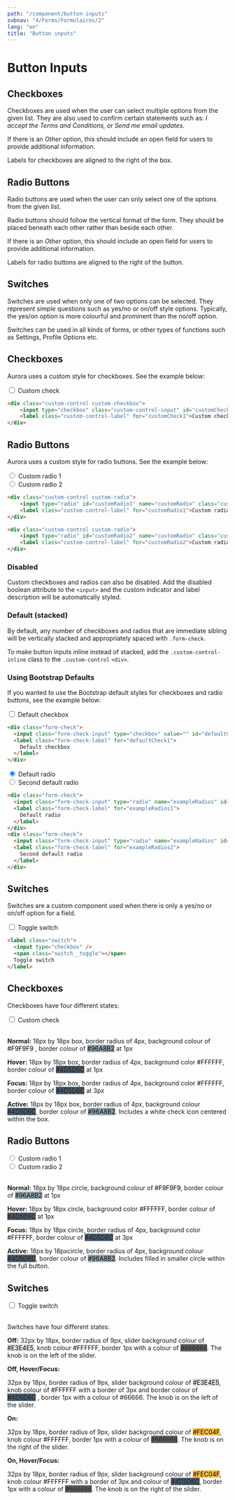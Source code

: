 ```yaml
---
path: "/component/button-inputs"
subnav: "4/Forms/Formulaires/2"
lang: "en"
title: "Button inputs"
---
```


<helmet>
<title> Button Inputs - Aurora Design System </title>
</helmet>

# Button Inputs

## Checkboxes

Checkboxes are used when the user can select multiple options from the given list. They are also used to confirm certain statements such as: _I accept the Terms and Conditions,_ or _Send me email updates._

If there is an _Other_ option, this should include an open field for users to provide additional information.

Labels for checkboxes are aligned to the right of the box.

## Radio Buttons

Radio buttons are used when the user can only select one of the options from the given list.

Radio buttons should follow the vertical format of the form. They should be placed beneath each other rather than beside each other.

If there is an _Other_ option, this should include an open field for users to provide additional information.

Labels for radio buttons are aligned to the right of the button.

## Switches

Switches are used when only one of two options can be selected. They represent simple questions such as yes/no or on/off style options. Typically, the yes/on option is more colourful and prominent than the no/off option.

Switches can be used in all kinds of forms, or other types of functions such as Settings, Profile Options etc.


<documentationtabs remove="react">
    <doctabpanel type="html">
          

## Checkboxes

Aurora uses a custom style for checkboxes. See the example below:

<div class="custom-control custom-checkbox">
    <input type="checkbox" class="custom-control-input" id="customCheck1">
    <label class="custom-control-label" for="customCheck1">Custom check</label>
</div>

```html
<div class="custom-control custom-checkbox">
    <input type="checkbox" class="custom-control-input" id="customCheck1">
    <label class="custom-control-label" for="customCheck1">Custom check</label>
</div>
```

## Radio Buttons

Aurora uses a custom style for radio buttons. See the example below:

<div class="custom-control custom-radio">
    <input type="radio" id="customRadio1" name="customRadio" class="custom-control-input">
    <label class="custom-control-label" for="customRadio1">Custom radio 1</label>
</div>
<div class="custom-control custom-radio">
    <input type="radio" id="customRadio2" name="customRadio" class="custom-control-input">
    <label class="custom-control-label" for="customRadio2">Custom radio 2</label>
</div>

```html
<div class="custom-control custom-radio">
    <input type="radio" id="customRadio1" name="customRadio" class="custom-control-input">
    <label class="custom-control-label" for="customRadio1">Custom radio 1</label>
</div>

<div class="custom-control custom-radio">
    <input type="radio" id="customRadio2" name="customRadio" class="custom-control-input">
    <label class="custom-control-label" for="customRadio2">Custom radio 2</label>
</div>
```

### Disabled

Custom checkboxes and radios can also be disabled. Add the disabled boolean attribute to the `<input>` and the custom indicator and label description will be automatically styled.

### Default (stacked)
By default, any number of checkboxes and radios that are immediate sibling will be vertically stacked and appropriately spaced with `.form-check`.

To make button inputs inline instead of stacked, add the `.custom-control-inline` class to the `.custom-control` `<div>`.

### Using Bootstrap Defaults

If you wanted to use the Bootstrap default styles for checkboxes and radio buttons, see the example below: 

<div class="form-check">
  <input class="form-check-input" type="checkbox" value="" id="defaultCheck1">
  <label class="form-check-label" for="defaultCheck1">
    Default checkbox
  </label>
</div>

```html
<div class="form-check">
  <input class="form-check-input" type="checkbox" value="" id="defaultCheck1">
  <label class="form-check-label" for="defaultCheck1">
    Default checkbox
  </label>
</div>
```

<div class="form-check">
  <input class="form-check-input" type="radio" name="exampleRadios" id="exampleRadios1" value="option1" checked>
  <label class="form-check-label" for="exampleRadios1">
    Default radio
  </label>
</div>
<div class="form-check">
  <input class="form-check-input" type="radio" name="exampleRadios" id="exampleRadios2" value="option2">
  <label class="form-check-label" for="exampleRadios2">
    Second default radio
  </label>
</div>

```html
<div class="form-check">
  <input class="form-check-input" type="radio" name="exampleRadios" id="exampleRadios1" value="option1" checked>
  <label class="form-check-label" for="exampleRadios1">
    Default radio
  </label>
</div>
<div class="form-check">
  <input class="form-check-input" type="radio" name="exampleRadios" id="exampleRadios2" value="option2">
  <label class="form-check-label" for="exampleRadios2">
    Second default radio
  </label>
</div>
```

## Switches

Switches are a custom component used when there is only a yes/no or on/off option for a field. 

<label class="switch">
  <input type="checkbox" />
  <span class="switch__toggle"></span>
  Toggle switch
</label>

```html
<label class="switch">
  <input type="checkbox" />
  <span class="switch__toggle"></span>
  Toggle switch
</label>
```
          
</doctabpanel>

<doctabpanel type="react">
      </doctabpanel>
      
<doctabpanel type="design">
          

## Checkboxes

Checkboxes have four different states:

<div class="custom-control custom-checkbox">
    <input type="checkbox" class="custom-control-input" id="customCheck1">
    <label class="custom-control-label" for="customCheck1">Custom check</label>
</div>

<br>

**Normal:** 18px by 18px box, border radius of 4px, background colour of <badge style="background-color: #F9F9F9;color:black;">#F9F9F9</badge> , border colour of <badge style="background-color: #96A8B2;color:black">#96A8B2</badge>  at 1px

**Hover:** 18px by 18px box, border radius of 4px, background color <badge style="background-color: #FFFFFF;color:black;">#FFFFFF</badge>, border colour of <badge style="background-color: #4D5D6C;">#4D5D6C</badge> at 1px

**Focus:** 18px by 18px box, border radius of 4px, background color <badge style="background-color: #FFFFFF;color:black;">#FFFFFF</badge>, border colour of <badge style="background-color: #4D5D6C;">#4D5D6C</badge> at 3px

**Active:** 18px by 18px box, border radius of 4px, background colour <badge style="background-color: #4D5D6C;">#4D5D6C</badge>, border colour of <badge style="background-color: #96A8B2;color:black">#96A8B2</badge>. Includes a white check icon centered within the box.

## Radio Buttons

<div class="custom-control custom-radio">
    <input type="radio" id="customRadio1" name="customRadio" class="custom-control-input">
    <label class="custom-control-label" for="customRadio1">Custom radio 1</label>
</div>
<div class="custom-control custom-radio">
    <input type="radio" id="customRadio2" name="customRadio" class="custom-control-input">
    <label class="custom-control-label" for="customRadio2">Custom radio 2</label>
</div>
<br>

**Normal:** 18px by 18px circle, background colour of <badge style="background-color: #F9F9F9;color:black;">#F9F9F9</badge>, border colour of <badge style="background-color: #96A8B2;color:black">#96A8B2</badge> at 1px

**Hover:** 18px by 18px circle, background color <badge style="background-color: #FFFFFF;color:black;">#FFFFFF</badge>, border colour of <badge style="background-color: #4D5D6C;">#4D5D6C</badge> at 1px

**Focus:** 18px by 18px circle, border radius of 4px, background color <badge style="background-color: #FFFFFF;color:black;">#FFFFFF</badge>, border colour of <badge style="background-color: #4D5D6C;">#4D5D6C</badge> at 3px

**Active:** 18px by 18pxcircle, border radius of 4px, background colour <badge style="background-color: #4D5D6C;">#4D5D6C</badge>, border colour of <badge style="background-color: #96A8B2;color:black">#96A8B2</badge>. Includes filled in smaller circle within the full button.

## Switches

<label class="switch">
  <input type="checkbox" />
  <span class="switch__toggle"></span>
  Toggle switch
</label>

<br> 
<br>

Switches have four different states:

**Off:** 32px by 18px, border radius of 9px, slider background colour of <badge style="background-color: #E3E4E5;color:black;">#E3E4E5</badge>, knob colour <badge style="background-color: #FFFFFF;color:black;">#FFFFFF</badge>, border 1px with a colour of <badge style="background-color: #666666">#666666</badge>. The knob is on the left of the slider.

**Off, Hover/Focus:**

32px by 18px, border radius of 9px, slider background colour of <badge style="background-color: #E3E4E5;color:black;">#E3E4E5</badge>, knob colour of <badge style="background-color: #FFFFFF;color:black;">#FFFFFF</badge> with a border of 3px and border colour of <badge style="background-color: #4D5D6C;">#4D5D6C</badge> , border 1px with a colour of <badge style="background-color: #66666">#66666</badge>. The knob is on the left of the slider.

**On:**

32px by 18px, border radius of 9px, slider background colour of <badge style="background-color: #FEC04F;color:black;">#FEC04F</badge>, knob colour <badge style="background-color: #FFFFFF;color:black;">#FFFFFF</badge>, border 1px with a colour of <badge style="background-color: #666666">#666666</badge>. The knob is on the right of the slider.

**On, Hover/Focus:**

32px by 18px, border radius of 9px, slider background colour of <badge style="background-color: #FEC04F;color:black;">#FEC04F</badge>, knob colour <badge style="background-color: #FFFFFF;color:black;">#FFFFFF</badge> with a border of 3px and colour of <badge style="background-color: #4D5D6C;">#4D5D6C</badge>, border 1px with a colour of <badge style="background-color: #666666;">#666666</badge>. The knob is on the right of the slider.

</doctabpanel>
    </documentationtabs>



